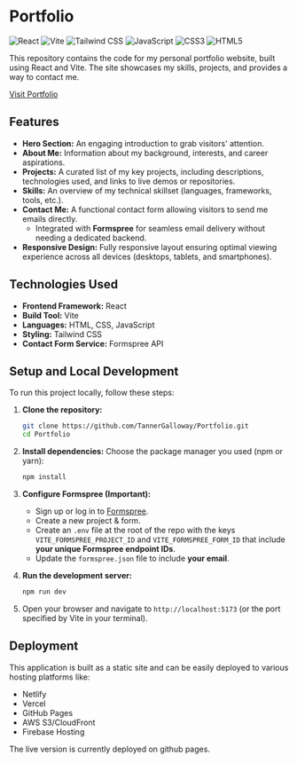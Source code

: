 # Portfolio

![React](https://img.shields.io/badge/React-20232A?style=for-the-badge&logo=react&logoColor=61DAFB)
![Vite](https://img.shields.io/badge/Vite-646CFF?style=for-the-badge&logo=vite&logoColor=white)
![Tailwind CSS](https://img.shields.io/badge/Tailwind%20CSS-06B6D4?style=for-the-badge&logo=tailwindcss&logoColor=white)
![JavaScript](https://img.shields.io/badge/JavaScript-F7DF1E?style=for-the-badge&logo=javascript&logoColor=black)
![CSS3](https://img.shields.io/badge/CSS3-1572B6?style=for-the-badge&logo=css3&logoColor=white)
![HTML5](https://img.shields.io/badge/HTML5-E34F26?style=for-the-badge&logo=html5&logoColor=white)

This repository contains the code for my personal portfolio website, built using React and Vite. The site showcases my skills, projects, and provides a way to contact me.

[Visit Portfolio](https://TannerGalloway.github.io/Portfolio)

## Features

- **Hero Section:** An engaging introduction to grab visitors' attention.
- **About Me:** Information about my background, interests, and career aspirations.
- **Projects:** A curated list of my key projects, including descriptions, technologies used, and links to live demos or repositories.
- **Skills:** An overview of my technical skillset (languages, frameworks, tools, etc.).
- **Contact Me:** A functional contact form allowing visitors to send me emails directly.
  - Integrated with **Formspree** for seamless email delivery without needing a dedicated backend.
- **Responsive Design:** Fully responsive layout ensuring optimal viewing experience across all devices (desktops, tablets, and smartphones).

## Technologies Used

- **Frontend Framework:** React
- **Build Tool:** Vite
- **Languages:** HTML, CSS, JavaScript
- **Styling:** Tailwind CSS
- **Contact Form Service:** Formspree API

## Setup and Local Development

To run this project locally, follow these steps:

1.  **Clone the repository:**

    ```bash
    git clone https://github.com/TannerGalloway/Portfolio.git
    cd Portfolio
    ```

2.  **Install dependencies:**
    Choose the package manager you used (npm or yarn):

    ```bash
    npm install
    ```

3.  **Configure Formspree (Important):**

    - Sign up or log in to [Formspree](https://formspree.io/).
    - Create a new project & form.
    - Create an `.env` file at the root of the repo with the keys `VITE_FORMSPREE_PROJECT_ID` and `VITE_FORMSPREE_FORM_ID` that include **your unique Formspree endpoint IDs**.
    - Update the `formspree.json` file to include **your email**.

4.  **Run the development server:**

    ```bash
    npm run dev
    ```

5.  Open your browser and navigate to `http://localhost:5173` (or the port specified by Vite in your terminal).

## Deployment

This application is built as a static site and can be easily deployed to various hosting platforms like:

- Netlify
- Vercel
- GitHub Pages
- AWS S3/CloudFront
- Firebase Hosting

The live version is currently deployed on github pages.
